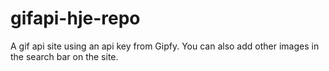# gifapi-hje-repo

A gif api site using an api key from Gipfy. You can also add other images in the search bar on the site.